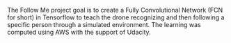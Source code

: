 The Follow Me project goal is to create a Fully Convolutional Network (FCN for short) in Tensorflow to teach the drone recognizing and then following a specific person through a simulated environment. The learning was computed using AWS with the support of Udacity.